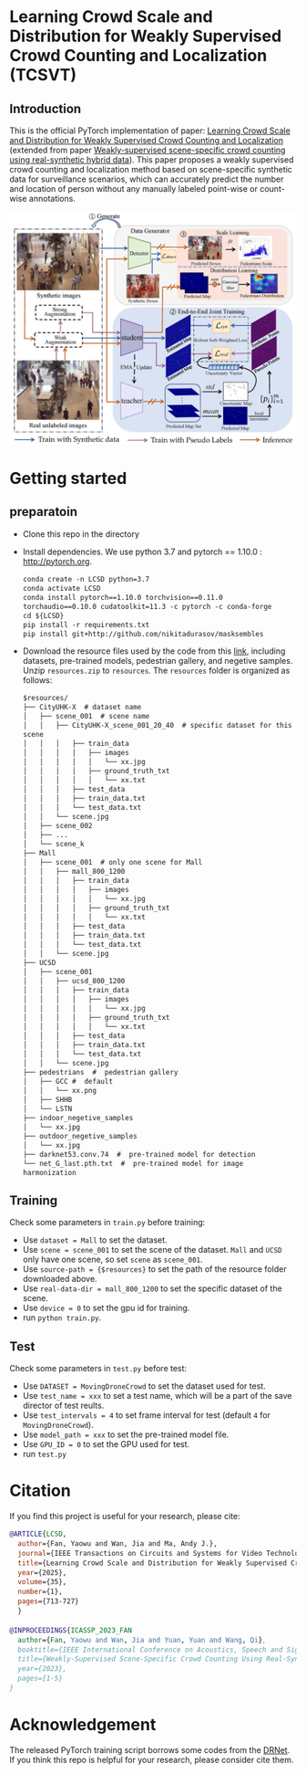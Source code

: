 # Learning Crowd Scale and Distribution for Weakly Supervised Crowd Counting and Localization (TCSVT)
## Introduction
This is the official PyTorch implementation of paper: [Learning Crowd Scale and Distribution for Weakly Supervised Crowd Counting and Localization](https://ieeexplore.ieee.org/abstract/document/10680129) (extended from paper [Weakly-supervised scene-specific crowd counting using real-synthetic hybrid data](https://ieeexplore.ieee.org/abstract/document/10095275)). This paper proposes a weakly supervised crowd counting and localization method  based on scene-specific synthetic data for surveillance scenarios, which can accurately predict the number and location of person without any manually labeled point-wise or count-wise annotations.

![pipeline](figures/pipeline.jpg)


# Getting started

## preparatoin
* Clone this repo in the directory 

* Install dependencies. We use python 3.7 and pytorch == 1.10.0 : http://pytorch.org.

    ```
    conda create -n LCSD python=3.7
    conda activate LCSD
    conda install pytorch==1.10.0 torchvision==0.11.0 torchaudio==0.10.0 cudatoolkit=11.3 -c pytorch -c conda-forge
    cd ${LCSD}
    pip install -r requirements.txt
    pip install git+http://github.com/nikitadurasov/masksembles
    ```
* Download the resource files used by the code from this [link](https://drive.google.com/file/d/1cljjDA50K1MTQhHKKfx2gCHsjNk7YIoY/view?usp=drive_link), including datasets, pre-trained models, pedestrian gallery, and negetive samples. Unzip `resources.zip` to `resources`. The `resources` folder is organized as follows:
    ```
    $resources/
    ├── CityUHK-X  # dataset name
    │   ├── scene_001  # scene name
    │   │   ├── CityUHK-X_scene_001_20_40  # specific dataset for this scene
    │   │   │   ├── train_data
    │   │   │   │   ├── images
    │   │   │   │   │   └── xx.jpg
    │   │   │   │   ├── ground_truth_txt
    │   │   │   │   │   └── xx.txt
    │   │   │   ├── test_data
    │   │   │   ├── train_data.txt
    │   │   │   └── test_data.txt
    │   │   └── scene.jpg
    │   ├── scene_002
    │   ├── ...
    │   └── scene_k
    ├── Mall
    │   ├── scene_001  # only one scene for Mall
    │   │   ├── mall_800_1200
    │   │   │   ├── train_data
    │   │   │   │   ├── images
    │   │   │   │   │   └── xx.jpg
    │   │   │   │   ├── ground_truth_txt
    │   │   │   │   │   └── xx.txt
    │   │   │   ├── test_data
    │   │   │   ├── train_data.txt
    │   │   │   └── test_data.txt
    │   │   └── scene.jpg
    ├── UCSD
    │   ├── scene_001
    │   │   ├── ucsd_800_1200
    │   │   │   ├── train_data
    │   │   │   │   ├── images
    │   │   │   │   │   └── xx.jpg
    │   │   │   │   ├── ground_truth_txt
    │   │   │   │   │   └── xx.txt
    │   │   │   ├── test_data
    │   │   │   ├── train_data.txt
    │   │   │   └── test_data.txt
    │   │   └── scene.jpg
    ├── pedestrians  #  pedestrian gallery
    │   ├── GCC #  default
    │   │   └── xx.png
    │   ├── SHHB
    │   └── LSTN
    ├── indoor_negetive_samples 
    │   └── xx.jpg
    ├── outdoor_negetive_samples
    │   └── xx.jpg
    ├── darknet53.conv.74  #  pre-trained model for detection
    └── net_G_last.pth.txt  #  pre-trained model for image harmonization
    ```
<!-- 
* Download datasets:

    ◦ **Mall**: Download Mall dataset from this [link](https://personal.ie.cuhk.edu.hk/~ccloy/downloads_mall_dataset.html). You can randomly select 800 images for predicting pseudo labels and 1200 images for test.

    ◦ **UCSD**: Download frames data from [link](http://visal.cs.cityu.edu.hk/static/downloads/ucsdpeds_vidf.zip) and annotations from [link](http://www.svcl.ucsd.edu/projects/peoplecnt/db/vidf-cvpr.zip). Frames in folder `vidf1_33_000.y` – `vidf1_33_009.y` in total 2000 frames are used (only this part has coordinates labels). In out settings, `vidf1_33_003.y` – `vidf1_33_006.y` are used for predicting pseudo labels, and `vidf1_33_00.y` – `vidf1_33_002.y` and `vidf1_33_009.y` – `vidf1_33_009.y`are used for test. 

    ◦ **CityUHK-X**: Download CityUHK-X dataset from this[link](http://visal.cs.cityu.edu.hk/static/downloads/CityUHK-X.zip). Each surveillance scene in CityUHK-X has 60 images, with 20 used for predicting pseudo labels and 40 for test.

    Place images in the `images` folder, and extracte the corresponding labels into the `ground_truth_txt` folder. Ensure that the image and label filenames are identical. In each label `.txt` file, each line contains the coordinates `x y` representing the position of a pedestrian. -->

## Training

Check some parameters in `train.py` before training:

* Use `dataset = Mall` to set the dataset.
* Use `scene = scene_001` to set the scene of the dataset. `Mall` and `UCSD` only have one scene, so set `scene` as `scene_001`.
* Use `source-path = {$resources}` to set the path of the resource folder downloaded above.
* Use `real-data-dir = mall_800_1200` to set the specific dataset of the scene.
* Use `device = 0` to set the gpu id for training. 
* run `python train.py`.

## Test

<!--To reproduce the performance, download the pre-trained models from [Google Drive]() and then place pretrained_model files to `SDNet/pre_train_model/`. -->
Check some parameters in `test.py` before test:

* Use `DATASET = MovingDroneCrowd` to set the dataset used for test.
* Use `test_name = xxx` to set a test name, which will be a part of the save director of test reults.
* Use `test_intervals = 4` to set frame interval for test (default `4` for `MovingDroneCrowd`). 
* Use `model_path = xxx` to set the pre-trained model file.
* Use `GPU_ID = 0` to set the GPU used for test.
* run `test.py`

# Citation
If you find this project is useful for your research, please cite:

```bibtex
@ARTICLE{LCSD,
  author={Fan, Yaowu and Wan, Jia and Ma, Andy J.},
  journal={IEEE Transactions on Circuits and Systems for Video Technology}, 
  title={Learning Crowd Scale and Distribution for Weakly Supervised Crowd Counting and Localization}, 
  year={2025},
  volume={35},
  number={1},
  pages={713-727}
  }

@INPROCEEDINGS{ICASSP_2023_FAN
  author={Fan, Yaowu and Wan, Jia and Yuan, Yuan and Wang, Qi},
  booktitle={IEEE International Conference on Acoustics, Speech and Signal Processing (ICASSP)}, 
  title={Weakly-Supervised Scene-Specific Crowd Counting Using Real-Synthetic Hybrid Data}, 
  year={2023},
  pages={1-5}
}


 ```

# Acknowledgement

The released PyTorch training script borrows some codes from the [DRNet](https://github.com/taohan10200/DRNet). If you think this repo is helpful for your research, please consider cite them.